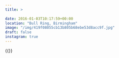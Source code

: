 ```yaml
---
title: >
  
date: 2016-01-03T10:17:59+00:00
location: "Bull Ring, Birmingham"
image: "/img/419f08055cb13b805b68ebe53d8acc9f.jpg"
draft: false
instagram: true
---
```


{{<photo src="/img/419f08055cb13b805b68ebe53d8acc9f.jpg">}}
